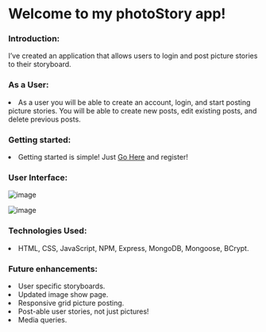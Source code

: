 # Welcome to my photoStory app!

<h3>Introduction:</h3>

I’ve created an application that allows users to login and post picture stories to their storyboard.

<h3>As a User:</h3>

<li>As a user you will be able to create an account, login, and start posting picture stories. You will be able to create new posts, edit existing posts, and delete previous posts.</li>

<h3>Getting started:</h3>

<li>Getting started is simple! Just <a href="https://pure-springs-19384.herokuapp.com/crud">Go Here</a> and register!</li>

<h3>User Interface:</h3>

![image](https://user-images.githubusercontent.com/105015655/171875269-d859a5fe-1a71-4d22-a480-5bc24a483263.jpeg)

![image](https://user-images.githubusercontent.com/105015655/171875376-deb3850e-3381-4a4d-bbba-83f0c5af1464.jpeg)

<h3>Technologies Used:</h3>

<li>HTML, CSS, JavaScript, NPM, Express, MongoDB, Mongoose, BCrypt.</li>

<h3>Future enhancements:</h3>

<li>User specific storyboards.</li>
<li>Updated image show page.</li>
<li>Responsive grid picture posting.</li>
<li>Post-able user stories, not just pictures!</li>
<li>Media queries.</li>
